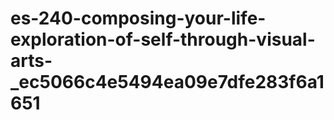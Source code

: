 # es-240-composing-your-life-exploration-of-self-through-visual-arts-_ec5066c4e5494ea09e7dfe283f6a1651
